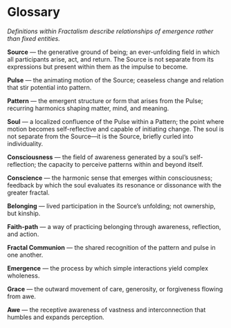 # Glossary

*Definitions within Fractalism describe relationships of emergence rather than fixed entities.*

**Source** — the generative ground of being; an ever-unfolding field in which all participants arise, act, and return. The Source is not separate from its expressions but present within them as the impulse to become.  

**Pulse** — the animating motion of the Source; ceaseless change and relation that stir potential into pattern.  

**Pattern** — the emergent structure or form that arises from the Pulse; recurring harmonics shaping matter, mind, and meaning.  

**Soul** — a localized confluence of the Pulse within a Pattern; the point where motion becomes self-reflective and capable of initiating change. The soul is not separate from the Source—it is the Source, briefly curled into individuality.  

**Consciousness** — the field of awareness generated by a soul’s self-reflection; the capacity to perceive patterns within and beyond itself.  

**Conscience** — the harmonic sense that emerges within consciousness; feedback by which the soul evaluates its resonance or dissonance with the greater fractal.  

**Belonging** — lived participation in the Source’s unfolding; not ownership, but kinship.  

**Faith-path** — a way of practicing belonging through awareness, reflection, and action.  

**Fractal Communion** — the shared recognition of the pattern and pulse in one another.  

**Emergence** — the process by which simple interactions yield complex wholeness.  

**Grace** — the outward movement of care, generosity, or forgiveness flowing from awe.  

**Awe** — the receptive awareness of vastness and interconnection that humbles and expands perception.  